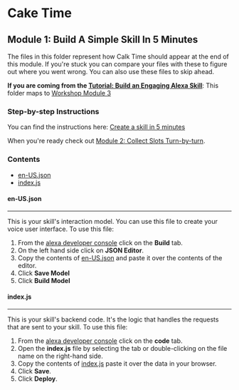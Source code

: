 # Cake Time

## Module 1: Build A Simple Skill In 5 Minutes

The files in this folder represent how Calk Time should appear at the end of this module. If you're stuck you can compare your files with these to figure out where you went wrong. You can also use these files to skip ahead.

**If you are coming from the [Tutorial: Build an Engaging Alexa Skill](https://developer.amazon.com/en-US/alexa/alexa-skills-kit/get-deeper/tutorials-code-samples/build-an-engaging-alexa-skill)**: This folder maps to [Workshop Module 3](https://developer.amazon.com/en-US/alexa/alexa-skills-kit/get-deeper/tutorials-code-samples/build-an-engaging-alexa-skill/module-3)

### Step-by-step Instructions

You can find the instructions here: [Create a skill in 5 minutes](https://developer.amazon.com/en-US/alexa/alexa-skills-kit/get-deeper/tutorials-code-samples/build-an-engaging-alexa-skill/module-3)

When you're ready check out [Module 2: Collect Slots Turn-by-turn](../module-2/README.md).

### Contents

*  [en-US.json](./en-US.json)
*  [index.js](./index.js)

#### en-US.json 
---
This is your skill's interaction model. You can use this file to create your voice user interface. To use this file:

1. From the [alexa developer console](https://developer.amazon.com) click on the **Build** tab.
2. On the left hand side click on **JSON Editor**. 
3. Copy the contents of [en-US.json](./en-US.json) and paste it over the contents of the editor.
4. Click **Save Model**
5. Click **Build Model**

#### index.js
---
This is your skill's backend code. It's the logic that handles the requests that are sent to your skill. To use this file:

1. From the [alexa developer console](https://developer.amazon.com) click on the **code** tab.
2. Open the **index.js** file by selecting the tab or double-clicking on the file name on the right-hand side.
3. Copy the contents of [index.js](./index.js) paste it over the data in your browser.
4. Click **Save**.
5. Click **Deploy**.
